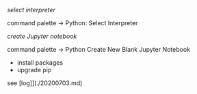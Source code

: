 
*select interpreter*

command palette -> Python: Select Interpreter


*create Jupyter notebook*

command palette -> Python Create New Blank Jupyter Notebook

+ install packages
+ upgrade pip

see [log]](./20200703.md)
